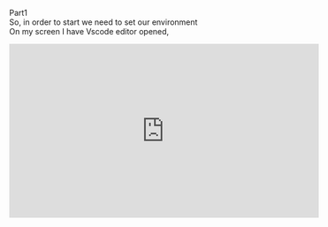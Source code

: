 Part1  
So, in order to start we need to set our environment  
On my screen I have Vscode editor opened,  

<iframe width="560" height="315" src="https://www.youtube.com/embed/rX9AODvJM6Y" title="Setting up the environment" frameborder="0" allow="accelerometer; autoplay; clipboard-write; encrypted-media; gyroscope; picture-in-picture" allowfullscreen></iframe>